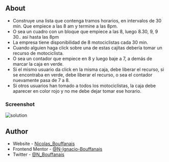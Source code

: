 
## About
- Construye una lista que contenga tramos horarios, en intervalos de 30 min. Que empiece a las 8 am y termine a las 8pm.
- O sea un cuadro con un bloque que empiece a las 8, luego 8.30, 9, 9 30.. así hasta las 8pm
- La empresa tiene disponibilidad de 8 motociclistas cada 30 min.
- Cuando alguien haga click sobre una de estas cajitas debería tomar un recurso de motociclista.
- O sea un contador que empiece en 8 y luego baje a 7, a demás de marcar la caja en verde.
- Si el mismo usuario da click en la misma caja, debe liberar el recurso, si se encontraba en verde, debe liberar el recurso, o sea el contador nuevamente pasa de 7 a 8.
- Si otros usuarios han tomado a todos los motociclistas, la caja debe aparecer en color rojo y no me debe dejar tomar ese horario.

### Screenshot

![solution](./src/public/images/solution.JPG)

## Author

- Website - [Nicolas_Bouffanais](https://nicolas-bouffanais.vercel.app/src/index.html)
- Frontend Mentor - [@N-Ignacio-Bouffanais](https://www.frontendmentor.io/profile/N-Ignacio-Bouffanais)
- Twitter - [@N_Bouffanais](https://twitter.com/N_Bouffanais)
